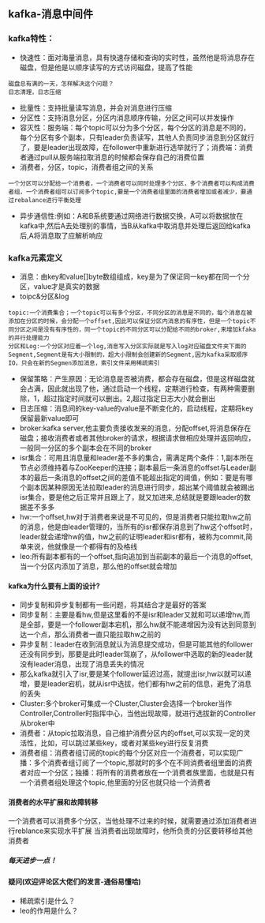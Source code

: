 ## kafka-消息中间件
### kafka特性：
- 快速性：面对海量消息，具有快速存储和查询的实时性，虽然他是将消息存在磁盘，但是他是以顺序读写的方式访问磁盘，提高了性能
```
磁盘总有满的一天，怎样解决这个问题？
日志清理，日志压缩
```
- 批量性：支持批量读写消息，并会对消息进行压缩
- 分区性：支持消息分区，分区内消息顺序传输，分区之间可以并发操作
- 容灭性：服务端：每个topic可以分为多个分区，每个分区的消息是不同的，每个分区有多个副本，只有leader负责读写，其他人负责同步消息到分区就行了，要是leader出现故障，在follower中重新进行选举就行了；消费端：消费者通过pull从服务端拉取消息的时候都会保存自己的消费位置
- 消费者，分区，topic，消费者组之间的关系
```
一个分区可以分配给一个消费者，一个消费者可以同时处理多个分区，多个消费者可以构成消费者组，一个消费者组可以订阅多个topic,要是一个消费者组里面的消费者增加或者减少，要通过rebalance进行平衡处理
```
- 异步通信性:例如：A和B系统要通过网络进行数据交换，A可以将数据放在kafka中,然后A去处理别的事情，当B从kafka中取消息并处理后返回给kafka后,A将消息取了应解析响应

### kafka元素定义
- 消息：由key和value[]byte数组组成，key是为了保证同一key都在同一个分区，value才是真实的数据
- toipc&分区&log
```
topic:一个消费集合；一个topic可以有多个分区，不同分区的消息是不同的，每个消息在被添加在分区的时候，会分配一个offset,因此可以保证分区内消息的有序性，但是一个topic不同分区之间是没有有序性的，同一个topic的不同分区可以分配给不同的broker,来增加kfaka的并行处理能力
分区和Log:一个分区对应着一个log,消息写入分区实际就是写入log对应磁盘文件夹下面的Segment,Segment是有大小限制的，超大小限制会创建新的Segment,因为kafka采取顺序IO，只会在新的Segmen添加消息，索引文件采用稀疏索引
```
- 保留策略：产生原因：无论消息是否被消费，都会存在磁盘，但是这样磁盘就会占满，因此就出现了他，通过启动一个线程，定期进行检查，有两种需要删除，1，超过指定时间就可以删出。2,超过指定日志大小就会删出
- 日志压缩：消息间的key-value的value是不断变化的，启动线程，定期将key保留最新value即可
- broker:kafka server,他主要负责接收发来的消息，分配offset,将消息保存在磁盘；接收消费者或者其他broker的请求，根据请求做相应处理并返回响应，一般同一分区的多个副本会在不同的broker
- isr集合：可用且消息量和leader差不多的集合，需满足两个条件：1,副本所在节点必须维持着与ZooKeeper的连接；副本最后一条消息的offset与Leader副本的最后一条消息的offset之间的差值不能超出指定的阈值，例如：要是有哪个副本因某种原因无法拉取leader的消息进行同步，超出某个阈值就会被踢出isr集合，要是他之后正常并且跟上了，就又加进来,总结就是要跟leader的数据差不多多
- hw:一个offset,hw对于消费者来说是不可见的，但是消费者只能拉取hw之前的消息，他是由leader管理的，当所有的isr都保存消息到了hw这个offset时，leader就会递增hw的值，hw之前的证明leader和isr都有，被称为commit,简单来说，他就像是一个都得有的及格线
- leo:所有副本都有的一个offset,指向追加到当前副本的最后一个消息的offset,当一个分区内添加了消息，那么他的offset就会增加
#### kafka为什么要有上面的设计?
- 同步复制和异步复制都有一些问题，将其结合才是最好的答案
- 同步复制：主要是看hw,但是这里看的不是isr和leader又就和可以递增hw,而是全部，要是一个follower副本宕机，那么hw就不能递增因为没有达到同意到达一个点，那么消费者一直只能拉取hw之前的
- 异步复制：leader在收到消息就认为消息提交成功，但是可能其他的follower还没有同步到，那要是此时leader驾崩了，从follower中选取的新的leader就没有leader消息，出现了消息丢失的情况
- 那么kafka就引入了isr,要是某个follower延迟过高，就提出isr,hw以就可以递增，要是leader宕机，就从isr中选拔，他们都有hw之前的信息，避免了消息的丢失
- Cluster:多个broker可集成一个Cluster,Cluster会选择一个broker当作Controller,Controller时指挥中心，当他出现故障，就进行选拔新的Controller从broker中
- 消费者：从topic拉取消息，自己维护消费分区内的offset,可以实现一定的灵活性，比如，可以跳过某些key，或者对某些key进行反复消费
- 消费者组：消费者组订阅的topic的每个分区对应一个消费者，可以实现广播：多个消费者组订阅了一个topic,那就时的多个在不同消费者组里面的消费者对应一个分区；独播：将所有的消费者放在一个消费者族里面，也就是只有一个消费者组处理这个topic,他里面的分区也就只给一个消费者
#### 消费者的水平扩展和故障转移
一个消费者可以消费多个分区，当他处理不过来的时候，就需要通过添加消费者进行reblance来实现水平扩展
当消费者出现故障时，他所负责的分区要转移给其他消费者
##### 每天进步一点！
#### 疑问(欢迎评论区大佬们的发言-通俗易懂哈)
- 稀疏索引是什么？
- leo的作用是什么？
